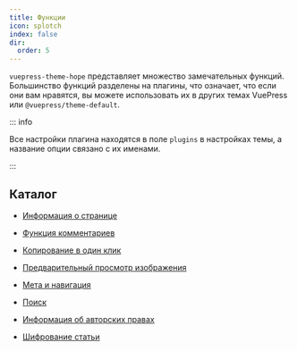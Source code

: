 ```yaml
---
title: Функции
icon: splotch
index: false
dir:
  order: 5
---
```


`vuepress-theme-hope` представляет множество замечательных функций. Большинство функций разделены на плагины, что означает, что если они вам нравятся, вы можете использовать их в других темах VuePress или `@vuepress/theme-default`.

::: info

Все настройки плагина находятся в поле `plugins` в настройках темы, а название опции связано с их именами.

:::

## Каталог

- [Информация о странице](page-info.md)

- [Функция комментариев](comment.md)

- [Копирование в один клик](copy-code.md)

- [Предварительный просмотр изображения](photo-swipe.md)

- [Мета и навигация](meta.md)

- [Поиск](search.md)

- [Информация об авторских правах](copyright.md)

- [Шифрование статьи](encrypt.md)

